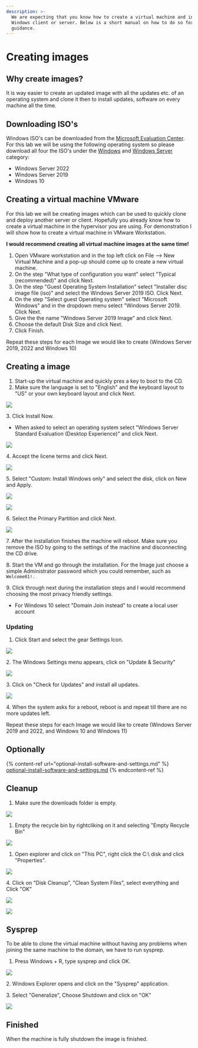 ```yaml
---
description: >-
  We are expecting that you know how to create a virtual machine and install a
  Windows client or server. Below is a short manual on how to do so for some
  guidance.
---
```


# Creating images

## Why create images?

It is way easier to create an updated image with all the updates etc. of an operating system and clone it then to install updates, software on every machine all the time.

## Downloading ISO's

Windows ISO's can be downloaded from the [Microsoft Evaluation Center](https://www.microsoft.com/en-us/evalcenter/evaluate-windows-server). For this lab we will be using the following operating system so please download all four the ISO's under the [Windows](https://www.microsoft.com/en-us/evalcenter/evaluate-windows) and [Windows Server](https://www.microsoft.com/en-us/evalcenter/evaluate-windows-server) category:

* Windows Server 2022
* Windows Server 2019
* Windows 10

## Creating a virtual machine VMware

For this lab we will be creating images which can be used to quickly clone and deploy another server or client. Hopefully you already know how to create a virtual machine in the hypervisor you are using. For demonstration I will show how to create a virtual machine in VMware Workstation.&#x20;

**I would recommend creating all virtual machine images at the same time!**

1. Open VMware workstation and in the top left click on File --> New Virtual Machine and a pop-up should come up to create a new virtual machine.
2. On the step  "What type of configuration you want" select "Typical (recommended)" and click Next.
3. On the step "Guest Operating System Installation" select "Installer disc image file (iso)" and select the Windows Server 2019 ISO. Click Next.
4. On the step "Select guest Operating system" select "Microsoft Windows" and in the dropdown menu select "Windows Server 2019. Click Next.
5. Give the the name "Windows Server 2019 Image" and click Next.
6. Choose the default Disk Size and click Next.
7. Click Finish.

Repeat these steps for each Image we would like to create (Windows Server 2019, 2022 and Windows 10)

## Creating a image

1. Start-up the virtual machine and quickly pres a key to boot to the CD.
2. Make sure the language is set to "English" and the keyboard layout to "US" or your own keyboard layout and click Next.

![](<../../.gitbook/assets/afbeelding (37).png>)

3\. Click Install Now.

* When asked to select an operating system select "Windows Server Standard Evaluation (Desktop Experience)" and click Next.

![](<../../.gitbook/assets/afbeelding (57).png>)

4\. Accept the licene terms and click Next.

![](<../../.gitbook/assets/afbeelding (65).png>)

5\. Select "Custom: Install Windows only" and select the disk, click on New and Apply.

![](<../../.gitbook/assets/afbeelding (82).png>)

![](<../../.gitbook/assets/afbeelding (8).png>)

6\. Select the Primary Partition and click Next.

![](<../../.gitbook/assets/afbeelding (21).png>)

7\. After the installation finishes the machine will reboot. Make sure you remove the ISO by going to the settings of the machine and disconnecting the CD drive.

8\. Start the VM and go through the installation. For the Image just choose a simple Administrator password which you could remember, such as `Welcome01!.`

9\. Click through next during the installation steps and I would recommend choosing the most privacy friendly settings.

* For Windows 10 select "Domain Join instead" to create a local user account

### Updating

1. Click Start and select the gear Settings Icon.

![](<../../.gitbook/assets/image (27).png>)

2\. The Windows Settings menu appears, click on "Update & Security"

![](<../../.gitbook/assets/image (26).png>)

3\. Click on "Check for Updates" and install all updates.

![](<../../.gitbook/assets/image (49).png>)

4\. When the system asks for a reboot, reboot is and repeat till there are no more updates left.

Repeat these steps for each Image we would like to create (Windows Server 2019 and 2022, and Windows 10 and Windows 11)

## Optionally

{% content-ref url="optional-install-software-and-settings.md" %}
[optional-install-software-and-settings.md](optional-install-software-and-settings.md)
{% endcontent-ref %}

## Cleanup

1. Make sure the downloads folder is empty.

![](<../../.gitbook/assets/image (58).png>)

1. Empty the recycle bin by rightcliking on it and selecting "Empty Recycle Bin"

![](<../../.gitbook/assets/image (44).png>)

1. Open explorer and click on "This PC", right click the C:\ disk and click "Properties".

![](<../../.gitbook/assets/image (21).png>)

4\. Click on "Disk Cleanup", "Clean System Files", select everything and Click "OK"

![](<../../.gitbook/assets/image (34).png>)

![](<../../.gitbook/assets/image (62).png>)

## Sysprep

To be able to clone the virtual machine without having any problems when joining the same machine to the domain, we have to run sysprep.

1. Press Windows + R, type sysprep and click OK.

![](<../../.gitbook/assets/image (19).png>)

2\. Windows Explorer opens and click on the "Sysprep" application.

3\. Select "Generalize", Choose Shutdown and click on "OK"

![](<../../.gitbook/assets/image (18).png>)

## Finished

When the machine is fully shutdown the image is finished.

&#x20;
